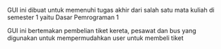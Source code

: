 GUI ini dibuat untuk memenuhi tugas akhir dari salah satu mata kuliah di semester 1 yaitu Dasar Pemrograman 1

GUI ini bertemakan pembelian tiket kereta, pesawat dan bus yang digunakan untuk mempermudahkan user untuk membeli tiket


